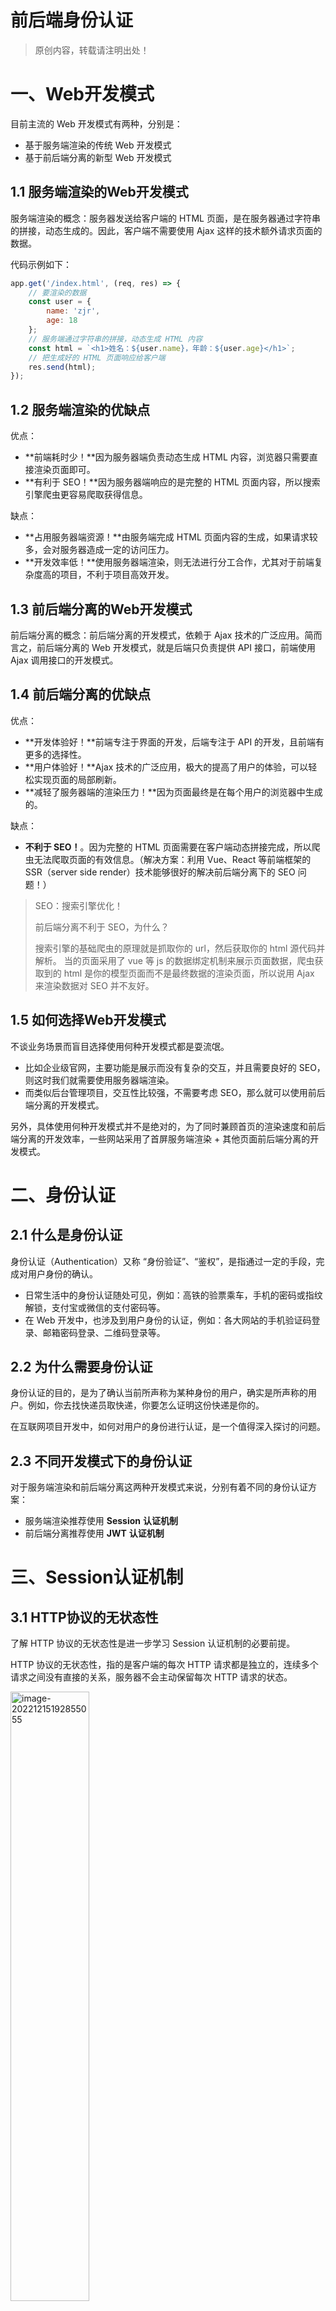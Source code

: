 # 前后端身份认证

> 原创内容，转载请注明出处！

# 一、Web开发模式

目前主流的 Web 开发模式有两种，分别是：

- 基于服务端渲染的传统 Web 开发模式
- 基于前后端分离的新型 Web 开发模式

## 1.1 服务端渲染的Web开发模式

服务端渲染的概念：服务器发送给客户端的 HTML 页面，是在服务器通过字符串的拼接，动态生成的。因此，客户端不需要使用 Ajax 这样的技术额外请求页面的数据。

代码示例如下：

```javascript
app.get('/index.html', (req, res) => {
    // 要渲染的数据
    const user = {
        name: 'zjr',
        age: 18
    };
    // 服务端通过字符串的拼接，动态生成 HTML 内容
    const html = `<h1>姓名：${user.name}，年龄：${user.age}</h1>`;
    // 把生成好的 HTML 页面响应给客户端
    res.send(html);
});
```

## 1.2 服务端渲染的优缺点

优点：

- **前端耗时少！**因为服务器端负责动态生成 HTML 内容，浏览器只需要直接渲染页面即可。
- **有利于 SEO！**因为服务器端响应的是完整的 HTML 页面内容，所以搜索引擎爬虫更容易爬取获得信息。

缺点：

- **占用服务器端资源！**由服务端完成 HTML 页面内容的生成，如果请求较多，会对服务器造成一定的访问压力。
- **开发效率低！**使用服务器端渲染，则无法进行分工合作，尤其对于前端复杂度高的项目，不利于项目高效开发。

## 1.3 前后端分离的Web开发模式

前后端分离的概念：前后端分离的开发模式，依赖于 Ajax 技术的广泛应用。简而言之，前后端分离的 Web 开发模式，就是后端只负责提供 API 接口，前端使用 Ajax 调用接口的开发模式。

## 1.4 前后端分离的优缺点

优点：

- **开发体验好！**前端专注于界面的开发，后端专注于 API 的开发，且前端有更多的选择性。
- **用户体验好！**Ajax 技术的广泛应用，极大的提高了用户的体验，可以轻松实现页面的局部刷新。
- **减轻了服务器端的渲染压力！**因为页面最终是在每个用户的浏览器中生成的。

缺点：

- **不利于 SEO！**。因为完整的 HTML 页面需要在客户端动态拼接完成，所以爬虫无法爬取页面的有效信息。（解决方案：利用 Vue、React 等前端框架的 SSR（server side render）技术能够很好的解决前后端分离下的 SEO 问题！）

> SEO：搜索引擎优化！
>
> 前后端分离不利于 SEO，为什么？
>
> 搜索引擎的基础爬虫的原理就是抓取你的 url，然后获取你的 html 源代码并解析。 当的页面采用了 vue 等 js 的数据绑定机制来展示页面数据，爬虫获取到的 html 是你的模型页面而不是最终数据的渲染页面，所以说用 Ajax 来渲染数据对 SEO 并不友好。

## 1.5 如何选择Web开发模式

不谈业务场景而盲目选择使用何种开发模式都是耍流氓。

- 比如企业级官网，主要功能是展示而没有复杂的交互，并且需要良好的 SEO，则这时我们就需要使用服务器端渲染。
- 而类似后台管理项目，交互性比较强，不需要考虑 SEO，那么就可以使用前后端分离的开发模式。

另外，具体使用何种开发模式并不是绝对的，为了同时兼顾首页的渲染速度和前后端分离的开发效率，一些网站采用了首屏服务端渲染 + 其他页面前后端分离的开发模式。

# 二、身份认证

## 2.1 什么是身份认证

身份认证（Authentication）又称 “身份验证”、“鉴权”，是指通过一定的手段，完成对用户身份的确认。

- 日常生活中的身份认证随处可见，例如：高铁的验票乘车，手机的密码或指纹解锁，支付宝或微信的支付密码等。
- 在 Web 开发中，也涉及到用户身份的认证，例如：各大网站的手机验证码登录、邮箱密码登录、二维码登录等。

## 2.2 为什么需要身份认证

身份认证的目的，是为了确认当前所声称为某种身份的用户，确实是所声称的用户。例如，你去找快递员取快递，你要怎么证明这份快递是你的。

在互联网项目开发中，如何对用户的身份进行认证，是一个值得深入探讨的问题。

## 2.3 不同开发模式下的身份认证

对于服务端渲染和前后端分离这两种开发模式来说，分别有着不同的身份认证方案：

- 服务端渲染推荐使用 **Session** **认证机制**
- 前后端分离推荐使用 **JWT** **认证机制**

# 三、Session认证机制

## 3.1 HTTP协议的无状态性

了解 HTTP 协议的无状态性是进一步学习 Session 认证机制的必要前提。

HTTP 协议的无状态性，指的是客户端的每次 HTTP 请求都是独立的，连续多个请求之间没有直接的关系，服务器不会主动保留每次 HTTP 请求的状态。

<img src="mark-img/image-20221215192855055.png" alt="image-20221215192855055" style="width: 50%;" />

## 3.2 如何突破HTTP无状态的限制

对于超市来说，为了方便收银员在进行结算时给 VIP 用户打折，超市可以为每个 VIP 用户发放会员卡。

<img src="mark-img/image-20221215192911804.png" alt="image-20221215192911804" style="width:50%;" />

注意：现实生活中的会员卡身份认证方式，在 Web 开发中的专业术语叫做 **Cookie**。

## 3.3 什么是Cookie

Cookie 是存储在用户浏览器中的一段不超过 4 KB 的字符串。它由一个名称（Name）、一个值（Value）和其它几个用于控制 Cookie 有效期、安全性、使用范围的可选属性组成。

不同域名下的 Cookie 各自独立，每当客户端发起请求时，会自动把**当前域名下**所有未过期的 Cookie 一同发送到服务器。

Cookie 的几大特性：

- 自动发送
- 域名独立
- 过期时限
- 4KB 限制

## 3.4 Cookie在算法认证中的作用

客户端第一次请求服务器的时候，服务器通过响应头的形式，向客户端发送一个身份认证的 Cookie，浏览器会自动将 Cookie 保存在浏览器中。

随后，当浏览器每次请求服务器的时候，浏览器会自动将身份认证相关的 Cookie，通过请求头的形式发送给服务器，服务器即可验明客户端的身份。

<img src="mark-img/image-20221215194007711.png" alt="image-20221215194007711" style="width:80%;" />

## 3.5 Cookie不具有安全性

由于 Cookie 是存储在浏览器中的，而且浏览器也提供了读写 Cookie 的 API，因此 Cookie 很容易被伪造，不具有安全性。因此不建议服务器将重要的隐私数据，通过 Cookie 的形式发送给浏览器。

<img src="mark-img/image-20221215194740416.png" alt="image-20221215194740416" style="width:50%;" />

注意：千万不要使用 Cookie 存储重要且隐私的数据！比如用户的身份信息、密码等。

## 3.6 提高身份认证的安全性

为了防止客户伪造会员卡，收银员在拿到客户出示的会员卡之后，可以在收银机上进行刷卡认证。只有收银机确认存在的会员卡，才能被正常使用。

<img src="mark-img/image-20221215194924023.png" alt="image-20221215194924023" style="width:50%;" />

这种 “会员卡 + 刷卡认证” 的设计理念，就是 Session 认证机制的精髓。

## 3.7 Session的工作原理

<img src="mark-img/image-20221215195150951.png" alt="image-20221215195150951" style="width: 80%;" />

# 四、在Express中使用Session认证

## 4.1 安装express-session中间件

在 Express 项目中，只需要安装 express-session 中间件，即可在项目中使用 Session 认证：

```shell
npm install express-session
```

## 4.2 配置express-session中间件

express-session 中间件安装成功后，需要通过 app.use() 来注册 session 中间件，示例代码如下：

```javascript
// 导入 Session 中间件
const session = require('express-session');

// 配置 Session 中间件
app.use(session({
    secret: 'keyboard cat',		// secret 属性的值可以为任意字符串
    resave: false,				// 固定写法
    saveUninitialized: true		// 固定写法
}));
```

## 4.3 向session中存储数据

当 express-session 中间件配置成功后，即可通过 req.session 来访问和使用 session 对象，从而存储用户的关键信息：

```javascript
app.post('/api/login', (req, res) => {
    // 判断用户提交的登录信息是否正确
    if (req.body.username !== 'admin' || req.body.password !== '000000') {
        return res.send({
            status: 1, 
            msg: '登录失败'
        });
    }
    
    req.session.user = req.body;	// 将用户的信息，存储到 Session 中
    req.session.islogin = true;		// 将用户的登录状态，存储到 Session 中
    
    res.send({
        status: 0,
        msg: '登录成功'
    });
});
```

## 4.4 从session中取数据

可以直接从 req.session 对象上获取之前存储的数据，示例代码如下：

```javascript
// 获取用户姓名的接口
app.get('/api/username', (req, res) => {
    // 判断用户是否登录
    if (!req.session.islogin) {
        return res.send({
            status: 1,
            msg: 'fail'
        });
    }
    
    res.send({
        status: 0,
        msg: 'success',
        username: req.session.user.username
    });
});
```

## 4.5 清空session

调用 req.session.destroy() 函数，即可清空当前用户在服务器保存的 session 信息。

```javascript
// 退出登录的接口
app.post('/api/logout', (req, res) => {
    // 清空当前客户端对应的 session 信息
    req.session.destroy();
    res.send({
        status: 0,
        msg: '退出登录成功'
    });
});
```

# 五、JWT认证机制

## 5.1 了解Session认证的局限性

Session 认证机制需要配合 Cookie 才能实现，由于 Cookie 默认不支持跨域访问，所以，当涉及到前端跨域请求后端接口的时候，需要做额外的配置，才能实现跨域 Session 认证。

注意：

- 当前端请求后端接口不存在跨域问题的时候，推荐使用 Session 身份认证机制。
- 当前端需要跨域请求后端接口的时候，不推荐使用 Session 身份认证机制，推荐使用 JWT 认证机制。

## 5.2 什么是JWT

JWT（英文全称：JSON Web Token）是目前最流行的跨域认证解决方案。

## 5.3 JWT的工作原理

<img src="mark-img/image-20221215204010879.png" alt="image-20221215204010879" style="width:80%;" />

总结：用户的信息通过 Token 字符串的形式，保存在客户端浏览器中。服务器通过还原 Token 字符串的形式来认证用户的身份。

## 5.4 JWT的组成部分

JWT 通常由三部分组成，分别是 Header（头部）、Payload（有效荷载）、Signature（签名）。

三者之间使用英文的 `.` 分 隔，格式如下：

```javascript
Header.Payload.Signature
```

下面是 JWT 字符串的示例：

<img src="mark-img/image-20221215204211017.png" alt="image-20221215204211017" style="width: 80%;" />

## 5.5 JWT三个部分各自的含义

JWT 的三个组成部分，从前到后分别是 Header、Payload、Signature。

其中：

- Payload 部分才是真正的用户信息，它是用户信息经过加密之后生成的字符串。
- Header 和 Signature 是安全性相关的部分，只是为了保证 Token 的安全性。

<img src="mark-img/image-20221215204359726.png" alt="image-20221215204359726" style="width:40%;" />

## 5.6 JWT的使用方式

客户端收到服务器返回的 JWT 之后，通常会将它储存在 localStorage 或 sessionStorage 中。

此后，客户端每次与服务器通信，都要带上这个 JWT 的字符串，从而进行身份认证。推荐的做法是把 JWT 放在 HTTP 请求头的 Authorization 字段中，格式如下：

```javascript
Authorization: Bearer <token>
```

# 六、在Express中使用JWT

## 6.1 安装JWT相关包

运行如下命令，安装如下两个 JWT 相关的包：

```shell
npm install jsonwebtoken express-jwt
```

其中：

- jsonwebtoken 用于生成 JWT 字符串
- express-jwt 用于将 JWT 字符串解析还原成 JSON 对象

## 6.2 导入JWT相关包

使用 require() 函数，分别导入 JWT 相关的两个包：

```javascript
// 导入用于生成 JWT 字符串的包
const jwt = require('jsonwebtoken');
// 导入用于将客户端发送过来的 JWT 字符串，解析还原成 JSON 对象的包
const expressJWT = require('express-jwt');
```

## 6.3 定义secret密钥

为了保证 JWT 字符串的安全性，防止 JWT 字符串在网络传输过程中被别人破解，我们需要专门定义一个用于加密和解密的 secret 密钥：

- 当生成 JWT 字符串的时候，需要使用 secret 密钥对用户的信息进行加密，最终得到加密好的 JWT 字符串
- 当把 JWT 字符串解析还原成 JSON 对象的时候，需要使用 secret 密钥进行解密

```javascript
// secret 密钥的本质：就是一个字符串
const secretKey = 'I Love Node ^_^';
```

## 6.4 在登录成功后生成JWT字符串

调用 jsonwebtoken 包提供的 `sign()` 方法，将用户的信息加密成 JWT 字符串，响应给客户端：

```javascript
// 登录接口
app.post('/api/login', function (req, res) => {
         // ... 省略登录失败情况下的代码
         
         // 调用 jwt.sign() 生成 JWT 字符串，三个参数分别是：用户信息对象、加密密钥、配置对象
         const tokenStr = jwt.sign({ username: userinfo.username }, secretKey, { expiresIn: '30s' });
         // 用户登录成功之后，生成 JWT 字符串，通过 token 属性响应给客户端
         res.send({
         	status: 200,
         	message: '登录成功！',
         	token: tokenStr;
         });
});
```

## 6.5 将JWT字符串还原为JSON对象

客户端每次在访问那些有权限接口的时候，都需要主动通过请求头中的 Authorization 字段，将 Token 字符串发送到服务器进行身份认证。

此时，服务器可以通过 express-jwt 这个中间件，自动将客户端发送过来的 Token 解析还原成 JSON 对象：

```javascript
// 使用 app.use() 来注册中间件
// expressJWT( { secret: secretKey } ) 就是用来解析 Token 的中间件
// .unless({ path: [/^\/api\//] }) 用来指定哪些接口不需要访问权限
app.use(expressJWT({ secret: secretKey }).unless({ path: [/^\/api\//] }));
```

## 6.6 使用req.user获取用户信息

当 express-jwt 这个中间件配置成功之后，即可在那些有权限的接口中，使用 req.user 对象，来访问从 JWT 字符串中解析出来的用户信息了，示例代码如下：

```javascript
// 这是一个有权限的 API 接口
app.get('/admin/getinfo', function(req, res) {
    // 只要配置成功了 express-jwt 这个中间件，就会把解析出来的用户信息，自动挂载到 req.user 属性上
    // 新版本把 req.user 被替换为了 req.auth
    console.log(req.user);
    res.send({
        status: 200,
        message: '获取用户信息成功',
        data: req.user
    });
});
```

> 注意：千万不要把密码这种信息加密到 token 中！

## 6.7 捕获解析JWT失败后产生的错误

当使用 express-jwt 解析 Token 字符串时，如果客户端发送过来的 Token 字符串过期或不合法，会产生一个解析失败的错误（UnauthorizedError），影响项目的正常运行。我们可以通过 Express 的错误中间件，捕获这个错误并进行相关的处理，示例代码如下：

```javascript
app.use((err, req, res, next) => {
    // token 解析失败导致的错误
    if (err.name === 'UnauthorizedError') {
        return res.send({ status: 401, message: '无效的token' });
    }
    // 其它原因导致的错误
    res.send({ status: 500, message: '未知错误' });
});
```

## 6.8 JWT的优势与劣势

【优势】

1、更高的安全性！这个就不再叙述了，上文已经提到过。

2、服务器集群模式下，更比 Session 更方面实现！

<img src="mark-img/image-20230207120123436.png" alt="image-20230207120123436" style="width:70%;" />

<img src="mark-img/image-20230207120157947.png" alt="image-20230207120157947" style="width:70%;" />

这样一来，就不保存 session id 了，只是生成 token, 然后验证 token，用服务器 CPU 计算时间换取了 session 存储空间以及 session 同步所带来的设计成本！

解除了 session id 这个负担，可以说是无事一身轻，机器集群现在可以轻松地做水平扩展，用户访问量增大，直接加机器就行，这种无状态的感觉实在是太好了！

【劣势】

1. 占带宽，正常情况下要比 session id 更大，需要消耗更多流量，挤占更多带宽，假如你的网站每月有 10 万次的浏览，就意味着要多开销几十兆的流量。听起来并不多，但日积月累也是不小一笔开销。实际上，许多人会在 JWT 中存储的信息会更多
2. 无法在服务端注销，那么就很难解决劫持问题
3. 性能问题，JWT 的卖点之一就是加密签名，由于这个特性，接收方得以验证 JWT 是否有效且被信任。对于有着严格性能要求的 Web 应用，这并不理想，尤其对于单线程环境，可能造成性能的大量消耗（Node.js 中可以用子进程来单独负责加密解密的部分，从而更好的利用 CPU 空闲资源）
4. 同样不是绝对安全的！如果一个人的 token 被别人偷走了，那也没办法，服务器会认为小偷就是合法用户，这其实和一个人的 session id 被别人偷走是一样的

